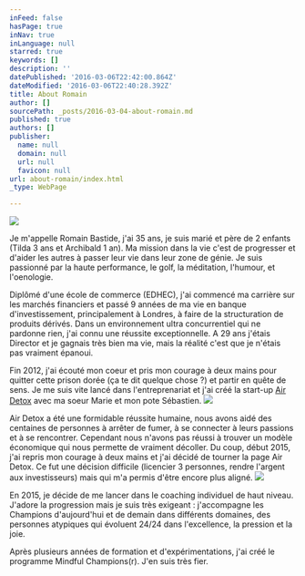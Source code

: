 ```yaml
---
inFeed: false
hasPage: true
inNav: true
inLanguage: null
starred: true
keywords: []
description: ''
datePublished: '2016-03-06T22:42:00.864Z'
dateModified: '2016-03-06T22:40:28.392Z'
title: About Romain
author: []
sourcePath: _posts/2016-03-04-about-romain.md
published: true
authors: []
publisher:
  name: null
  domain: null
  url: null
  favicon: null
url: about-romain/index.html
_type: WebPage

---
```

![](https://the-grid-user-content.s3-us-west-2.amazonaws.com/b627fd7c-abc5-455c-9866-8a79d7f7c527.jpg)

Je m'appelle Romain Bastide, j'ai 35 ans, je suis marié et père de 2 enfants (Tilda 3 ans et Archibald 1 an). Ma mission dans la vie c'est de progresser et d'aider les autres à passer leur vie dans leur zone de génie. Je suis passionné par la haute performance, le golf, la méditation, l'humour, et l'oenologie.

Diplômé d'une école de commerce (EDHEC), j'ai commencé ma carrière sur les marchés financiers et passé 9 années de ma vie en banque d'investissement, principalement à Londres, à faire de la structuration de produits dérivés. Dans un environnement ultra concurrentiel qui ne pardonne rien, j'ai connu une réussite exceptionnelle. A 29 ans j'étais Director et je gagnais très bien ma vie, mais la réalité c'est que je n'étais pas vraiment épanoui.

Fin 2012, j'ai écouté mon coeur et pris mon courage à deux mains pour quitter cette prison dorée (ça te dit quelque chose ?) et partir en quête de sens. Je me suis vite lancé dans l'entreprenariat et j'ai créé la start-up [Air Detox][0] avec ma soeur Marie et mon pote Sébastien.
![](https://the-grid-user-content.s3-us-west-2.amazonaws.com/852f3aec-eb64-4b3f-b4d8-4a87e51d5db8.jpg)

Air Detox a été une formidable réussite humaine, nous avons aidé des centaines de personnes à arrêter de fumer, à se connecter à leurs passions et à se rencontrer. Cependant nous n'avons pas réussi à trouver un modèle économique qui nous permette de vraiment décoller.  Du coup, début 2015, j'ai repris mon courage à deux mains et j'ai décidé de tourner la page Air Detox. Ce fut une décision difficile (licencier 3 personnes, rendre l'argent aux investisseurs) mais qui m'a permis d'être encore plus aligné.
![](https://the-grid-user-content.s3-us-west-2.amazonaws.com/ac1cc991-cb6c-47de-a970-a643fa0b9c4e.jpg)

En 2015, je décide de me lancer dans le coaching individuel de haut niveau. J'adore la progression mais je suis très exigeant : j'accompagne les Champions d'aujourd'hui et de demain dans différents domaines, des personnes atypiques qui évoluent 24/24 dans l'excellence, la pression et la joie. 

Après plusieurs années de formation et d'expérimentations, j'ai créé le programme Mindful Champions(r). J'en suis très fier. 

[0]: www.air-detox.com